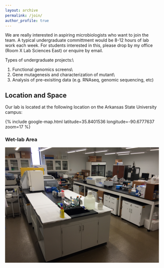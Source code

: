 ```yaml
---
layout: archive
permalink: /join/
author_profile: true
---
```


We are really interested in aspiring microbiologists who want to join the team. A typical undergraduate committment would be 8-12 hours of lab work each week. For students interested in this, please drop by my office (Room X Lab Sciences East) or enquire by email.

Types of undergraduate projects:\
1) Functional genomics screens\ 
2) Gene mutagenesis and characterization of mutant\ 
3) Analysis of pre-exisiting data (e.g. RNAseq, genomic sequencing, etc)

## Location and Space

Our lab is located at the following location on the Arkansas State University campus:

{% include google-map.html latitude=35.8401536 longitude=-90.6777637 zoom=17 %}

### Wet-lab Area

<img src='/images/IMG_0447.JPG'>
